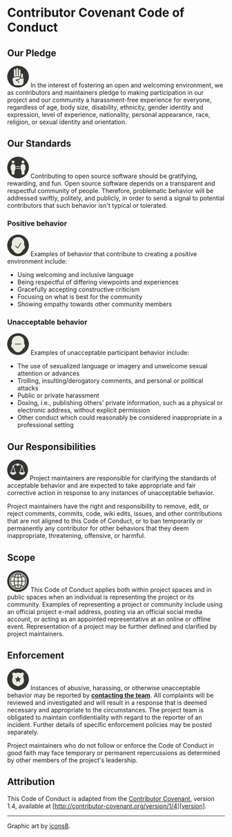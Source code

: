 # Contributor Covenant Code of Conduct

## Our Pledge

![Pledge][icon-pledge-image] In the interest of fostering an open and welcoming environment, we as contributors and maintainers pledge to making participation in our project and our community a harassment-free experience for everyone, regardless of age, body size, disability, ethnicity, gender identity and expression, level of experience, nationality, personal appearance, race, religion, or sexual identity and
orientation.

## Our Standards

![Equality][icon-equality-image] Contributing to open source software should be gratifying, rewarding, and fun. Open source software depends on a transparent and respectful community of people. Therefore, problematic behavior will be addressed swiftly, politely, and publicly, in order to send a signal to potential contributors that such behavior isn't typical or tolerated.

### Positive behavior

![Good decisions][icon-good-decision-image] Examples of behavior that contribute to creating a positive environment include:

* Using welcoming and inclusive language
* Being respectful of differing viewpoints and experiences
* Gracefully accepting constructive criticism
* Focusing on what is best for the community
* Showing empathy towards other community members

### Unacceptable behavior

![Bad decisions][icon-bad-decision-image] Examples of unacceptable participant behavior include:

* The use of sexualized language or imagery and unwelcome sexual attention or advances
* Trolling, insulting/derogatory comments, and personal or political attacks
* Public or private harassment
* Doxing, i.e., publishing others' private information, such as a physical or electronic address, without explicit permission
* Other conduct which could reasonably be considered inappropriate in a professional setting

## Our Responsibilities

![Investigation][icon-justice-image] Project maintainers are responsible for clarifying the standards of acceptable
behavior and are expected to take appropriate and fair corrective action in
response to any instances of unacceptable behavior.

Project maintainers have the right and responsibility to remove, edit, or reject comments, commits, code, wiki edits, issues, and other contributions that are not aligned to this Code of Conduct, or to ban temporarily or permanently any contributor for other behaviors that they deem inappropriate, threatening, offensive, or harmful.

## Scope

![Scope][icon-globe-image] This Code of Conduct applies both within project spaces and in public spaces when an individual is representing the project or its community. Examples of representing a project or community include using an official project e-mail address, posting via an official social media account, or acting as an appointed representative at an online or offline event. Representation of a project may be further defined and clarified by project maintainers.

## Enforcement

![Enforcement][icon-badge-image] Instances of abusive, harassing, or otherwise unacceptable behavior may be reported by **[contacting the team][team-email-mailto]**. All complaints will be reviewed and investigated and will result in a response that is deemed necessary and appropriate to the circumstances. The project team is obligated to maintain confidentiality with regard to the reporter of an incident. Further details of specific enforcement policies may be posted separately.

Project maintainers who do not follow or enforce the Code of Conduct in good faith may face temporary or permanent repercussions as determined by other members of the project's leadership.

## Attribution

This Code of Conduct is adapted from the [Contributor Covenant][homepage], version 1.4, available at [http://contributor-covenant.org/version/1/4][version].

---

Graphic art by [icons8](https://icons8.com/).

[homepage]: http://contributor-covenant.org
[icon-bad-decision-image]: docs/img/icons8/icon-bad-decision-50.png
[icon-badge-image]: docs/img/icons8/icon-badge-50.png
[icon-equality-image]: docs/img/icons8/icon-equality-50.png
[icon-globe-image]: docs/img/icons8/icon-globe-50.png
[icon-good-decision-image]: docs/img/icons8/icon-good-decision-50.png
[icon-justice-image]: docs/img/icons8/icon-justice-50.png
[icon-pledge-image]: docs/img/icons8/icon-pledge-50.png
[product-repo-logo-image]: ..docs/img/logo-commonalaxy.png
[product-repo-url]: https://github.com/gregswindle/mvn-spring-boot-thymeleaf-nodejs
[team-email-mailto]: mailto:greg@swindle.net?Subject=%5Bmvn-spring-boot-thymeleaf-nodejs%5D%20Code%20of%20conduct%20concern
[team-issues-url]: https://github.com/gregswindle/mvn-spring-boot-thymeleaf-nodejs/issues/new
[version]: http://contributor-covenant.org/version/1/4/
